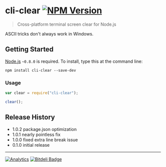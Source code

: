 # cli-clear [![NPM Version](http://badge.fury.io/js/cli-clear.svg)](http://badge.fury.io/js/cli-clear)

> Cross-platform terminal screen clear for Node.js

ASCII tricks don't always work in Windows.

## Getting Started
[Node.js](http://nodejs.org/) `~0.8.0` is required. To install, type this at the command line:
```
npm install cli-clear --save-dev
```

### Usage
```js
var clear = require("cli-clear");

clear();
```

## Release History
* 1.0.2 package.json optimization
* 1.0.1 nearly pointless fix
* 1.0.0 fixed extra line break issue
* 0.1.0 initial release

---

[![Analytics](https://ga-beacon.appspot.com/UA-3614308-6/stevenvachon/cli-clear)](https://github.com/igrigorik/ga-beacon "Google Analytics") [![Bitdeli Badge](https://d2weczhvl823v0.cloudfront.net/stevenvachon/cli-clear/trend.png)](https://bitdeli.com/free)
